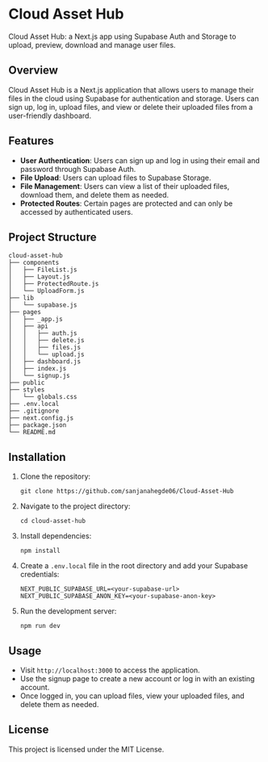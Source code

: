 # Cloud Asset Hub

Cloud Asset Hub: a Next.js app using Supabase Auth and Storage to upload, preview, download and manage user files.

## Overview
Cloud Asset Hub is a Next.js application that allows users to manage their files in the cloud using Supabase for authentication and storage. Users can sign up, log in, upload files, and view or delete their uploaded files from a user-friendly dashboard.

## Features
- **User Authentication**: Users can sign up and log in using their email and password through Supabase Auth.
- **File Upload**: Users can upload files to Supabase Storage.
- **File Management**: Users can view a list of their uploaded files, download them, and delete them as needed.
- **Protected Routes**: Certain pages are protected and can only be accessed by authenticated users.

## Project Structure
```
cloud-asset-hub
├── components
│   ├── FileList.js
│   ├── Layout.js
│   ├── ProtectedRoute.js
│   └── UploadForm.js
├── lib
│   └── supabase.js
├── pages
│   ├── _app.js
│   ├── api
│   │   ├── auth.js
│   │   ├── delete.js
│   │   ├── files.js
│   │   └── upload.js
│   ├── dashboard.js
│   ├── index.js
│   └── signup.js
├── public
├── styles
│   └── globals.css
├── .env.local
├── .gitignore
├── next.config.js
├── package.json
└── README.md
```

## Installation
1. Clone the repository:
   ```
   git clone https://github.com/sanjanahegde06/Cloud-Asset-Hub
   ```
2. Navigate to the project directory:
   ```
   cd cloud-asset-hub
   ```
3. Install dependencies:
   ```
   npm install
   ```
4. Create a `.env.local` file in the root directory and add your Supabase credentials:
   ```
   NEXT_PUBLIC_SUPABASE_URL=<your-supabase-url>
   NEXT_PUBLIC_SUPABASE_ANON_KEY=<your-supabase-anon-key>
   ```
5. Run the development server:
   ```
   npm run dev
   ```

## Usage
- Visit `http://localhost:3000` to access the application.
- Use the signup page to create a new account or log in with an existing account.
- Once logged in, you can upload files, view your uploaded files, and delete them as needed.

## License
This project is licensed under the MIT License.
